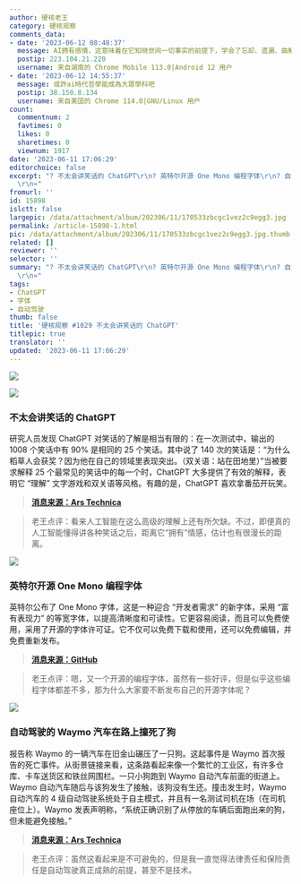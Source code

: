 ```yaml
---
author: 硬核老王
category: 硬核观察
comments_data:
- date: '2023-06-12 08:48:37'
  message: AI拥有感情，这意味着在它知晓世间一切事实的前提下，学会了忘却、遗漏、曲解、自骄和偏见，等等等等，如同它要把自己看作一个人类，拥有与我们相同的道德标准、人性弱点。
  postip: 223.104.21.220
  username: 来自湖南的 Chrome Mobile 113.0|Android 12 用户
- date: '2023-06-12 14:55:37'
  message: 或許ai時代哲學能成為大眾學科吧
  postip: 38.150.8.134
  username: 来自美国的 Chrome 114.0|GNU/Linux 用户
count:
  commentnum: 2
  favtimes: 0
  likes: 0
  sharetimes: 0
  viewnum: 1917
date: '2023-06-11 17:06:29'
editorchoice: false
excerpt: "? 不太会讲笑话的 ChatGPT\r\n? 英特尔开源 One Mono 编程字体\r\n? 自动驾驶的 Waymo 汽车在路上撞死了狗\r\n»
  \r\n»"
fromurl: ''
id: 15898
islctt: false
largepic: /data/attachment/album/202306/11/170533zbcgc1vez2c9egg3.jpg
permalink: /article-15898-1.html
pic: /data/attachment/album/202306/11/170533zbcgc1vez2c9egg3.jpg.thumb.jpg
related: []
reviewer: ''
selector: ''
summary: "? 不太会讲笑话的 ChatGPT\r\n? 英特尔开源 One Mono 编程字体\r\n? 自动驾驶的 Waymo 汽车在路上撞死了狗\r\n»
  \r\n»"
tags:
- ChatGPT
- 字体
- 自动驾驶
thumb: false
title: '硬核观察 #1029 不太会讲笑话的 ChatGPT'
titlepic: true
translator: ''
updated: '2023-06-11 17:06:29'
---
```


![](/data/attachment/album/202306/11/170533zbcgc1vez2c9egg3.jpg)


![](/data/attachment/album/202306/11/170544l55i1p8j8xybmimw.jpg)


### 不太会讲笑话的 ChatGPT


研究人员发现 ChatGPT 对笑话的了解是相当有限的：在一次测试中，输出的 1008 个笑话中有 90% 是相同的 25 个笑话。其中说了 140 次的笑话是：“为什么稻草人会获奖？因为他在自己的领域里表现突出。（双关语：站在田地里）”当被要求解释 25 个最常见的笑话中的每一个时，ChatGPT 大多提供了有效的解释，表明它 “理解” 文字游戏和双关语等风格。有趣的是，ChatGPT 喜欢拿番茄开玩笑。



> 
> **[消息来源：Ars Technica](https://arstechnica.com/information-technology/2023/06/researchers-discover-that-chatgpt-prefers-repeating-25-jokes-over-and-over/)**
> 
> 
> 



> 
> 老王点评：看来人工智能在这么高级的理解上还有所欠缺。不过，即便真的人工智能懂得讲各种笑话之后，距离它“拥有”情感，估计也有很漫长的距离。
> 
> 
> 


![](/data/attachment/album/202306/11/170559bbx49oyb0berhwb9.jpg)


### 英特尔开源 One Mono 编程字体


英特尔公布了 One Mono 字体，这是一种迎合 “开发者需求” 的新字体，采用 “富有表现力” 的等宽字体，以提高清晰度和可读性。它更容易阅读，而且可以免费使用，采用了开源的字体许可证。它不仅可以免费下载和使用，还可以免费编辑，并免费重新发布。



> 
> **[消息来源：GitHub](https://github.com/intel/intel-one-mono)**
> 
> 
> 



> 
> 老王点评：嗯，又一个开源的编程字体，虽然有一些好评，但是似乎这些编程字体都差不多，那为什么大家要不断发布自己的开源字体呢？
> 
> 
> 


![](/data/attachment/album/202306/11/170613otwsmszahh8nsy8m.jpg)


### 自动驾驶的 Waymo 汽车在路上撞死了狗


报告称 Waymo 的一辆汽车在旧金山碾压了一只狗。这起事件是 Waymo 首次报告的死亡事件。从街景链接来看，这条路看起来像一个繁忙的工业区，有许多仓库、卡车送货区和铁丝网围栏。一只小狗跑到 Waymo 自动汽车前面的街道上。Waymo 自动汽车随后与该狗发生了接触，该狗没有生还。撞击发生时，Waymo 自动汽车的 4 级自动驾驶系统处于自主模式，并且有一名测试司机在场（在司机座位上）。Waymo 发表声明称，“系统正确识别了从停放的车辆后面跑出来的狗，但未能避免接触。”



> 
> **[消息来源：Ars Technica](https://arstechnica.com/gadgets/2023/06/autonomous-waymo-car-runs-over-dog-in-san-francisco/)**
> 
> 
> 



> 
> 老王点评：虽然这看起来是不可避免的，但是我一直觉得法律责任和保险责任是自动驾驶真正成熟的前提，甚至不是技术。
> 
> 
>